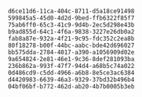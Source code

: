 
                d6ce11d6-11ca-404c-8711-d5a18ce91498
                599845a5-45d0-4d2d-9bed-ffb6322f85f7
                75ab6ff0-65c3-41c9-9d4b-2ec5d298e43b
                b9ad855d-64c1-4f6a-9838-3227e26db0a2
                fab8a87e-932a-4f21-9c95-fdc352c2ea8b
                80f18278-b00f-44bc-aabc-bde42d696027
                bb575dda-2784-4017-a390-a1056909d02e
                9a654824-2e81-46e1-9c36-8def281093ba
                236b862a-993f-47f7-94d4-a68b5c74a022
                0d486cd9-c5dd-4966-a6b8-8e5ce3ac6384
                d4420983-6639-46a3-9329-37bd32b496b4
                04bf06bf-b772-462d-ab20-4b7b0005b3eb
                